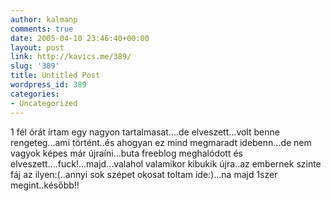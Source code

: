 ```yaml
---
author: kalmanp
comments: true
date: 2005-04-10 23:46:40+00:00
layout: post
link: http://kavics.me/389/
slug: '389'
title: Untitled Post
wordpress_id: 389
categories:
- Uncategorized
---
```


1 fél órát írtam egy nagyon tartalmasat....de elveszett...volt benne rengeteg...ami történt..és ahogyan ez mind megmaradt idebenn...de nem vagyok képes már újraíni...buta freeblog meghalódott és elveszett....fuck!...majd...valahol valamikor kibukik újra..az embernek szinte fáj az ilyen:(..annyi sok szépet okosat toltam ide:)...na majd 1szer megint..később!!
